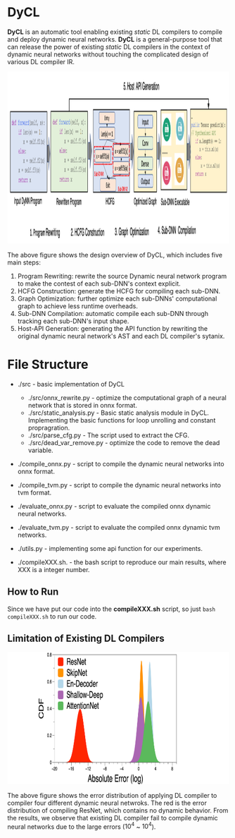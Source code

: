 # DyCL

**DyCL** is an automatic tool enabling existing *static* DL compilers to compile and deploy dynamic neural networks.
**DyCL** is a general-purpose tool that can release the power of existing *static* DL compilers in the context of dynamic neural networks without touching the complicated design of various DL compiler IR.


<div  align="center">    
 <img src="https://github.com/anonymousGithub2022/DyCL/blob/main/fig/overview.png" width="880" height="390" alt="Design Overview"/><br/>
</div>    

The above figure shows the design overview of DyCL, which includes five main steps: 
 1. Program Rewriting: rewrite the source Dynamic neural network program to make the contest of each sub-DNN's context explicit.
 2. HCFG Construction: generate the HCFG for compiling each sub-DNN.
 3. Graph Optimization: further optimize each sub-DNNs' computational graph to achieve less runtime overheads.
 4. Sub-DNN Compilation: automatic compile each sub-DNN through tracking each sub-DNN's input shape.
 6. Host-API Generation: generating the API function by rewriting the original dynamic neural network's AST and each DL compiler's sytanix.



# File Structure
* ./src - basic implementation of DyCL
  * ./src/onnx_rewrite.py - optimize the computational graph of a neural network that is stored in onnx format.
  * ./src/static_analysis.py - Basic static analysis module in DyCL. Implementing the basic functions for loop unrolling and constant propragration.
  * ./src/parse_cfg.py - The script used to extract the CFG.
  * ./src/dead_var_remove.py - optimize the code to remove the dead variable.

* ./compile_onnx.py - script to compile the dynamic neural networks into onnx format.
* ./compile_tvm.py - script to compile the dynamic neural networks into tvm format.
* ./evaluate_onnx.py - script to evaluate the compiled onnx dynamic neural networks.
* ./evaluate_tvm.py - script to evaluate the compiled onnx dynamic tvm networks.
* ./utils.py        - implementing some api function for our experiments.

* ./compileXXX.sh. - the bash script to reproduce our main results, where XXX is a integer number.

## How to Run

Since we have put our code into the **compileXXX.sh** script, so just `bash compileXXX.sh` to run our code.


## Limitation of Existing DL Compilers


<div  align="center">    
 <img src="https://github.com/anonymousGithub2022/DyCL/blob/main/fig/error.png" width="740" height="300" alt="Design Overview"/><br/>
</div>    

The above figure shows the error distribution of applying DL compiler to compiler four different dynamic neural netwroks. The red is the error distribution of compiling ResNet, which contains no dynamic behavior. From the results, we observe that existing DL compiler fail to compile dynamic neural networks due to the large errors ($10^4$ ~ $10^4$).



